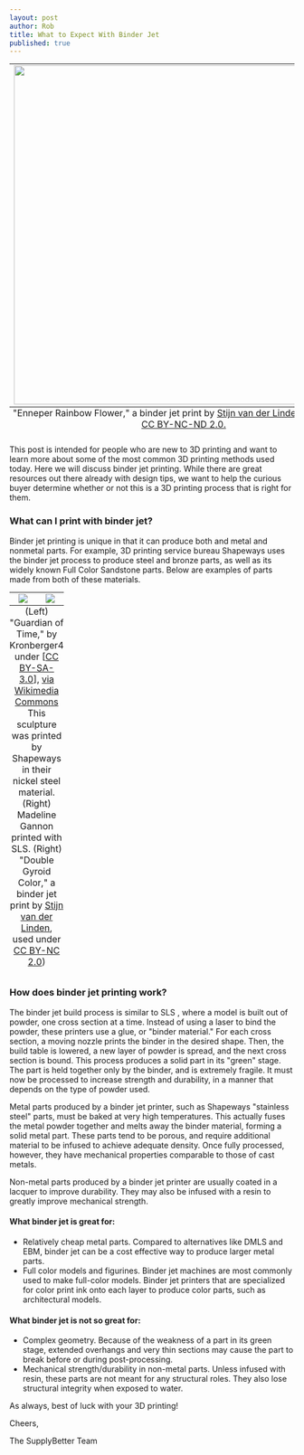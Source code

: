 ```yaml
--- 
layout: post
author: Rob
title: What to Expect With Binder Jet
published: true
---
```


<table class="image" style="margin: auto;">
<caption align="bottom">"Enneper Rainbow Flower," a binder jet print by <a href="https://www.flickr.com/photos/virtox/13622672794/in/photolist-aMH842-k5wKDS-aMH8ng-aMH7PH-aMH7z6-aMH7tR-aMH7Xx-aMH7JR-k3vtnP-k3w8DM-k3vsVg-k3xWAw-8BMVA6-8BR26d-mKKWwB-ant3vw-antMKs-mKML1S" target="_blank">Stijn van der Linden</a>, used under <a href="https://creativecommons.org/licenses/by-nc-nd/2.0/legalcode" target="_blank">CC BY-NC-ND 2.0.</a></caption>
<tr><td>
<img src="https://s3.amazonaws.com/supplybetter_images/Blog+Images/binderjet_cover.jpg" width="600">
</td></tr>
</table>

<p>This post is intended for people who are new to 3D printing and want to learn more about some of the most common 3D printing methods used today. Here we will discuss binder jet printing. While there are great resources out there already with design tips, we want to help the curious buyer determine whether or not this is a 3D printing process that is right for them.</p>

<h3>What can I print with binder jet?</h3>

<p>Binder jet printing is unique in that it can produce both and metal and nonmetal parts. For example, 3D printing service bureau Shapeways uses the binder jet process to produce steel and bronze parts, as well as its widely known Full Color Sandstone parts. Below are examples of parts made from both of these materials.</p>

<table class="image" style="margin: auto;">
  <caption align="bottom">(Left) "Guardian of Time," by Kronberger4 under [<a href="http://creativecommons.org/licenses/by-sa/3.0" target="_blank">CC BY-SA-3.0</a>], <a href="http://commons.wikimedia.org/wiki/File%3AGuardians_of_Time_sculpture_Manfred_Kielnhofer_3d_printing.JPG" target="_blank">via Wikimedia Commons</a> This sculpture was printed by Shapeways in their nickel steel material. (Right) Madeline Gannon</a> printed with SLS. (Right) "Double Gyroid Color," a binder jet print by <a href="https://www.flickr.com/photos/virtox/6559330485/in/photolist-bT9KbH-dQo4VX-dQtEGs-dQo4Gc-dQtBjy-dQtE77-dQo5qH-dQo4mV-aZChqV-dQo3Zi-dQtC5b-dQtCm7-dQo2tH-dQtBRW-aZCikD-dQo3Fk-8eA9aN-8ewT3F-8F1JAD-7s8U8Z-4nY2dd-6gHrTK-99WKAG-4Y9nuW-7akaV9-4URtBp-9eGiri-9GkdJ9-97fZuV-ezeaor-bhLFjn-3aC6bA-efswsC-7xvAgr-fwQtLk-4WdnJv-9jvqzK-67qoDe-earknD-76Cvbu-7t2YET-7c4mB3-85JBjd-aDfbsd-fc6mgC-hSGmSN-7uZiim-5ZGqK1-8h7tUD-Jto4w/" target="_blank">Stijn van der Linden</a>, used under <a href="https://creativecommons.org/licenses/by-nc-nd/2.0/legalcode" target="_blank">CC BY-NC 2.0</a>)</caption>
<tr>
<td width="50%" align="center">
<img src="https://s3.amazonaws.com/supplybetter_images/Blog+Images/guardian_of_time.jpg">
</td>
<td width="50%" align="center">
<img src="https://s3.amazonaws.com/supplybetter_images/Blog+Images/double_gyroid.jpg">
</td>
</tr>
</table>

<h3>How does binder jet printing work?</h3>

<p>The binder jet build process is similar to SLS <link>, where a model is built out of powder, one cross section at a time. Instead of using a laser to bind the powder, these printers use a glue, or "binder material." For each cross section, a moving nozzle prints the binder in the desired shape. Then, the build table is lowered, a new layer of powder is spread, and the next cross section is bound. This process produces a solid part in its "green" stage. The part is held together only by the binder, and is extremely fragile. It must now be processed to increase strength and durability, in a manner that depends on the type of powder used.</p> 

<p>Metal parts produced by a binder jet printer, such as Shapeways "stainless steel" parts, must be baked at very high temperatures. This actually fuses the metal powder together and melts away the binder material, forming a solid metal part. These parts tend to be porous, and require additional material to be infused to achieve adequate density. Once fully processed, however, they have mechanical properties comparable to those of cast metals.</p>

<p>Non-metal parts produced by a binder jet printer are usually coated in a lacquer to improve durability. They may also be infused with a resin to greatly improve mechanical strength.</p>

<h4>What binder jet is great for:</h4>
<ul>
<li>Relatively cheap metal parts. Compared to alternatives like DMLS and EBM, binder jet can be a cost effective way to produce larger metal parts.</li>
<li>Full color models and figurines. Binder jet machines are most commonly used to make full-color models.  Binder jet printers that are specialized for color print ink onto each layer to produce color parts, such as architectural models.</li>
</ul>
<h4>What binder jet is not so great for:</h4>
<ul>
<li>Complex geometry. Because of the weakness of a part in its green stage, extended overhangs and very thin sections may cause the part to break before or during post-processing.</li>
<li>Mechanical strength/durability in non-metal parts. Unless infused with resin, these parts are not meant for any structural roles. They also lose structural integrity when exposed to water.</li>
</ul>
<p>As always, best of luck with your 3D printing!</p>

<p>Cheers,

The SupplyBetter Team</p>

